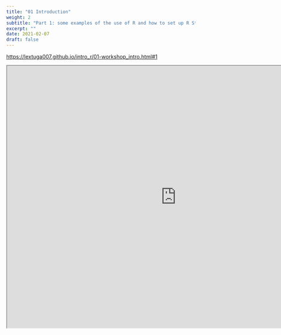 ```yaml
---
title: "01 Introduction"
weight: 2
subtitle: "Part 1: some examples of the use of R and how to set up R Studio"
excerpt: ""
date: 2021-02-07
draft: false
---
```


https://lextuga007.github.io/intro_r/01-workshop_intro.html#1

<iframe src="https://lextuga007.github.io/intro_r/01-workshop_intro.html#1" width="900" height="700" loading="lazy" allowfullscreen></iframe> <script>fitvids('.shareagain', {players: 'iframe'});</script>
